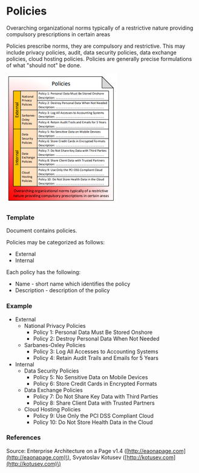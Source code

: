 # Policies

Overarching organizational norms typically of a restrictive nature providing compulsory prescriptions in certain areas

Policies prescribe norms, they are compulsory and restrictive. This may include privacy policies, audit, data security policies, data exchange policies, cloud hosting policies. Policies are generally precise formulations of what "should not" be done.

![Source: eaonapage.com](../../.gitbook/assets/csvlod_considerations_policies.png)



### Template

Document contains policies.

Policies may be categorized as follows:

* External
* Internal

Each policy has the following:

* Name - short name which identifies the policy
* Description - description of the policy

### Example

* External
  * National Privacy Policies
    * Policy 1: Personal Data Must Be Stored Onshore
    * Policy 2: Destroy Personal Data When Not Needed
  * Sarbanes-Oxley Policies
    * Policy 3: Log All Accesses to Accounting Systems
    * Policy 4: Retain Audit Trails and Emails for 5 Years
* Internal
  * Data Security Policies
    * Policy 5: No Sensitive Data on Mobile Devices
    * Policy 6: Store Credit Cards in Encrypted Formats
  * Data Exchange Policies
    * Policy 7: Do Not Share Key Data with Third Parties
    * Policy 8: Share Client Data with Trusted Partners
  * Cloud Hosting Policies
    * Policy 9: Use Only the PCI DSS Compliant Cloud
    * Policy 10: Do Not Store Health Data in the Cloud

### References

Source: Enterprise Architecture on a Page v1.4 \([http://eaonapage.com](http://eaonapage.com)\), Svyatoslav Kotusev \([http://kotusev.com](http://kotusev.com)\)

